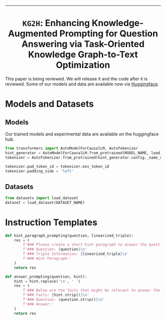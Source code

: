--- 
<div align="center">    
  
# `KG2H`: Enhancing Knowledge-Augmented Prompting for Question Answering via Task-Oriented Knowledge Graph-to-Text Optimization  

</div>

This paper is being reviewed. We will release it and the code after it is reviewed. Some of our models and data are available now via [Huggingface](https://huggingface.co/collections/CoShin/kg2h-66a88f1959d861260025241d).



# Models and Datasets
## Models
Our trained models and experimental data are available on the huggingface hub.
```python
from transformers import AutoModelForCausalLM, AutoTokenizer
hint_generator = AutoModelForCausalLM.from_pretrained(MODEL_NAME, load_in_4bit=True)
tokenizer = AutoTokenizer.from_pretrained(hint_generator.config._name_or_path)
  
tokenizer.pad_token_id = tokenizer.eos_token_id
tokenizer.padding_side = 'left'  
```
## Datasets
```python
from datasets import load_dataset
dataset = load_dataset(DATASET_NAME)
```
# Instruction Templates
```python
def hint_paragraph_prompting(question, linearized_triple):
    res = (
        f'### Please create a short hint paragraph to answer the question reorganizing the triple information, step by step.\n'
        f'### Question: {question}\n'
        f'### Triple Information: {linearized_triple}\n'
        f'### Hint Paragraph:'
    )
    return res

def answer_prompting(question, hint):
    hint = hint.replace('\n', ' ')
    res = (
        f'### Below are the facts that might be relevant to answer the question. Please provide a short answer(1-3 words in English) to the following question.\n'
        f'### Facts: {hint.strip()}\n'
        f'### Question: {question.strip()}\n'
        f'### Answer:'
    )
    return res
```
